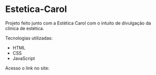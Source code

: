 # Estetica-Carol

Projeto feito junto com a Estética Carol com o intuito de divulgação da clínica de estética.

Tecnologias utilizadas:

- HTML
- CSS
- JavaScript

Acesso o link no site:
